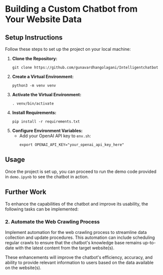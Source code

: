# Building a Custom Chatbot from Your Website Data
## Setup Instructions
Follow these steps to set up the project on your local machine:

1. **Clone the Repository:**
   ```
   git clone https://github.com/gunavardhangolagani/Intelligentchatbot
   ```
2. **Create a Virtual Environment:**
   ```
   python3 -m venv venv
   ```
3. **Activate the Virtual Environment:**
   ```
   . venv/bin/activate
   ```
4. **Install Requirements:**
   ```
   pip install -r requirements.txt
   ```
5. **Configure Environment Variables:**
   - Add your OpenAI API key to `env.sh`:
     ```
     export OPENAI_API_KEY="your_openai_api_key_here"
     ```
## Usage
  Once the project is set up, you can proceed to run the demo code provided in `demo.ipynb` to see the chatbot in action.
## Further Work
To enhance the capabilities of the chatbot and improve its usability, the following tasks can be implemented:
### 2. Automate the Web Crawling Process

Implement automation for the web crawling process to streamline data collection and update procedures. This automation can include scheduling regular crawls to ensure that the chatbot's knowledge base remains up-to-date with the latest content from the target website(s).

These enhancements will improve the chatbot's efficiency, accuracy, and ability to provide relevant information to users based on the data available on the website(s).

